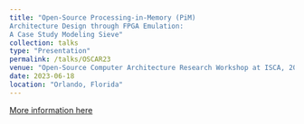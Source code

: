```yaml
---
title: "Open-Source Processing-in-Memory (PiM)
Architecture Design through FPGA Emulation:
A Case Study Modeling Sieve"
collection: talks
type: "Presentation"
permalink: /talks/OSCAR23
venue: "Open-Source Computer Architecture Research Workshop at ISCA, 2023"
date: 2023-06-18
location: "Orlando, Florida"
---
```


[More information here](https://oscar-workshop.github.io/Program_2023.html)
